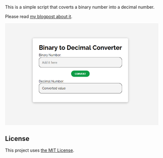This is a simple script that coverts a binary number into a decimal number.

Please read [my blogpost about it](https://nslpad.netlify.app/binary-to-decimal-converter/).

![Binary to decimal converter](binary-to-decimal-converter-js.png)

## License
This project uses [the MIT License](https://github.com/nslcoder/binarytodecimalconverter/blob/master/LICENSE.md).